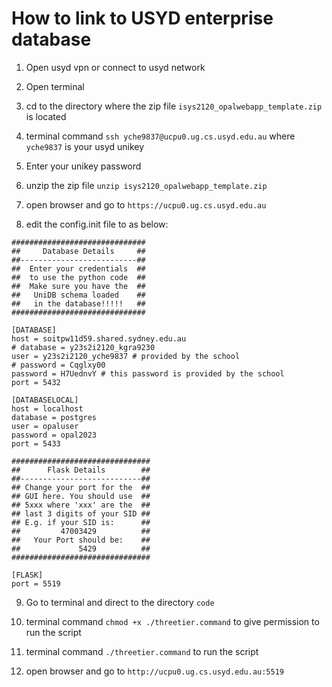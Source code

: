# How to link to USYD enterprise database
1. Open usyd vpn or connect to usyd network

2. Open terminal

3. cd to the directory where the zip file `isys2120_opalwebapp_template.zip` is located

4. terminal command `ssh yche9837@ucpu0.ug.cs.usyd.edu.au` where `yche9837` is your usyd unikey

5. Enter your unikey password

6. unzip the zip file `unzip isys2120_opalwebapp_template.zip`

7. open browser and go to `https://ucpu0.ug.cs.usyd.edu.au`

8. edit the config.init file to as below:
```
##############################
##     Database Details     ##
##--------------------------##
##  Enter your credentials  ##
##  to use the python code  ##
##  Make sure you have the  ##
##   UniDB schema loaded    ##
##   in the database!!!!!   ##
##############################

[DATABASE]
host = soitpw11d59.shared.sydney.edu.au
# database = y23s2i2120_kgra9230
user = y23s2i2120_yche9837 # provided by the school
# password = Cqglxy00
password = H7UednvY # this password is provided by the school
port = 5432

[DATABASELOCAL]
host = localhost
database = postgres
user = opaluser
password = opal2023
port = 5433

###############################
##      Flask Details        ##
##---------------------------##  
## Change your port for the  ##
## GUI here. You should use  ##
## 5xxx where 'xxx' are the  ## 
## last 3 digits of your SID ## 
## E.g. if your SID is:      ##
##         47003429          ##
##   Your Port should be:    ##
##             5429          ##
###############################

[FLASK]
port = 5519

```

9. Go to terminal and direct to the directory `code`

10. terminal command `chmod +x ./threetier.command` to give permission to run the script

11. terminal command `./threetier.command` to run the script

12. open browser and go to `http://ucpu0.ug.cs.usyd.edu.au:5519`